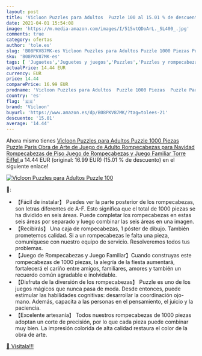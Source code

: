 ```yaml
---
layout: post
title: 'Vicloon Puzzles para Adultos  Puzzle 100 al 15.01 % de descuento'
date: 2021-04-01 15:54:08
image: 'https://m.media-amazon.com/images/I/515vtQDoArL._SL400_.jpg'
comments: true
category: ofertas
author: 'tole.es'
slug: 'B08PKV87MK-es Vicloon Puzzles para Adultos Puzzle 1000 Piezas Puzzle...'
sku: 'B08PKV87MK-es'
tags: [ 'Juguetes','Juguetes y juegos','Puzzles','Puzzles y rompecabezas','puzzle','rompecabezas','vicloon', ]
actualPrice: 14.44 EUR
currency: EUR
price: 14.44
comparePrice: 16.99 EUR
prodname: 'Vicloon Puzzles para Adultos  Puzzle 1000 Piezas  Puzzle París  Obra de Arte de Juego de Adulto Rompecabezas para Navidad  Rompecabezas de Piso Juego de Rompecabezas y Juego Familiar  Torre Eiffel '
country: 'es'
flag: '🇪🇸'
brand: 'Vicloon'
buyurl: 'https://www.amazon.es/dp/B08PKV87MK/?tag=tolees-21'
descuento: '15.01'
average: '14.44'
---
```


Ahora mismo tienes [Vicloon Puzzles para Adultos  Puzzle 1000 Piezas  Puzzle París  Obra de Arte de Juego de Adulto Rompecabezas para Navidad  Rompecabezas de Piso Juego de Rompecabezas y Juego Familiar  Torre Eiffel ](https://www.amazon.es/dp/B08PKV87MK/?tag=tolees-21) a 14.44 EUR (original: 16.99 EUR) (15.01 %  de descuento) en el siguiente enlace!

[![Vicloon Puzzles para Adultos  Puzzle 100](https://m.media-amazon.com/images/I/515vtQDoArL._SL400_.jpg)](https://www.amazon.es/dp/B08PKV87MK/?tag=tolees-21)

🔎:

- 【Fácil de instalar】 Puedes ver la parte posterior de los rompecabezas, son letras diferentes de A-F. Esto significa que el total de 1000 piezas se ha dividido en seis áreas. Puede completar los rompecabezas en estas seis áreas por separado y luego combinar las seis áreas en una imagen.
- 【Recibirás】 Una caja de rompecabezas, 1 póster de dibujo. También prometemos calidad. Si a un rompecabezas le falta una pieza, comuníquese con nuestro equipo de servicio. Resolveremos todos tus problemas.
- 【Juego de Rompecabezas y Juego Familiar】Cuando construyas este rompecabezas de 1000 piezas, la alegría de la fiesta aumentará, fortalecerá el cariño entre amigos, familiares, amores y también un recuerdo común agradable e inolvidable.
- 【Disfruta de la diversión de los rompecabezas】 Puzzle es uno de los juegos mágicos que nunca pasa de moda. Desde entonces, puede estimular las habilidades cognitivas: desarrollar la coordinación ojo-mano. Además, capacita a las personas en el pensamiento, el juicio y la paciencia.
- 【Excelente artesanía】 Todos nuestros rompecabezas de 1000 piezas adoptan un corte de precisión, por lo que cada pieza puede combinar muy bien. La impresión colorida de alta calidad restaura el color de la obra de arte.

[🛒 Visítala!!!](https://www.amazon.es/dp/B08PKV87MK/?tag=tolees-21)
